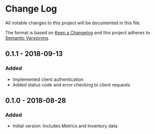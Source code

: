 # Change Log

All notable changes to this project will be documented in this file.

The format is based on [Keep a Changelog](http://keepachangelog.com/)
and this project adheres to [Semantic Versioning](http://semver.org/).

## 0.1.1 - 2018-09-13
### Added
- Implemented client authentication
- Added status code and error checking to client requests

## 0.1.0 - 2018-08-28
### Added
- Initial version: Includes Metrics and Inventory data